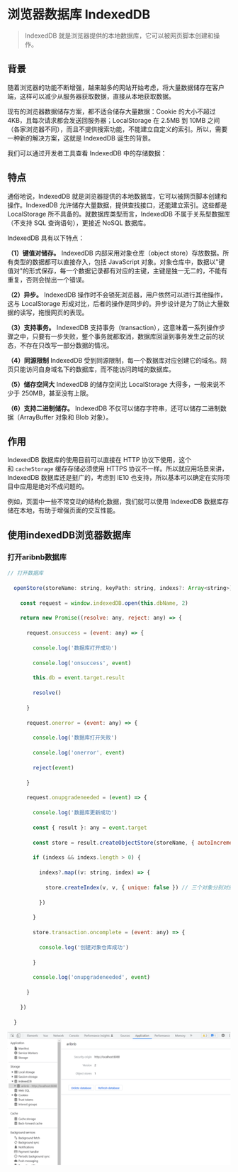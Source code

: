 # 浏览器数据库 IndexedDB

> IndexedDB 就是浏览器提供的本地数据库，它可以被网页脚本创建和操作。

## 背景

随着浏览器的功能不断增强，越来越多的网站开始考虑，将大量数据储存在客户端，这样可以减少从服务器获取数据，直接从本地获取数据。

现有的浏览器数据储存方案，都不适合储存大量数据：Cookie 的大小不超过4KB，且每次请求都会发送回服务器；LocalStorage 在 2.5MB 到 10MB 之间（各家浏览器不同），而且不提供搜索功能，不能建立自定义的索引。所以，需要一种新的解决方案，这就是 IndexedDB 诞生的背景。

我们可以通过开发者工具查看 IndexedDB 中的存储数据：

## 特点

通俗地说，IndexedDB 就是浏览器提供的本地数据库，它可以被网页脚本创建和操作。IndexedDB 允许储存大量数据，提供查找接口，还能建立索引。这些都是 LocalStorage 所不具备的。就数据库类型而言，IndexedDB 不属于关系型数据库（不支持 SQL 查询语句），更接近 NoSQL 数据库。

IndexedDB 具有以下特点：

**（1）键值对储存。** IndexedDB 内部采用对象仓库（object store）存放数据。所有类型的数据都可以直接存入，包括 JavaScript 对象。对象仓库中，数据以"键值对"的形式保存，每一个数据记录都有对应的主键，主键是独一无二的，不能有重复，否则会抛出一个错误。

**（2）异步。** IndexedDB 操作时不会锁死浏览器，用户依然可以进行其他操作，这与 LocalStorage 形成对比，后者的操作是同步的。异步设计是为了防止大量数据的读写，拖慢网页的表现。

**（3）支持事务。** IndexedDB 支持事务（transaction），这意味着一系列操作步骤之中，只要有一步失败，整个事务就都取消，数据库回滚到事务发生之前的状态，不存在只改写一部分数据的情况。

**（4）同源限制** IndexedDB 受到同源限制，每一个数据库对应创建它的域名。网页只能访问自身域名下的数据库，而不能访问跨域的数据库。

**（5）储存空间大** IndexedDB 的储存空间比 LocalStorage 大得多，一般来说不少于 250MB，甚至没有上限。

**（6）支持二进制储存。** IndexedDB 不仅可以储存字符串，还可以储存二进制数据（ArrayBuffer 对象和 Blob 对象）。

## 作用

IndexedDB 数据库的使用目前可以直接在 HTTP 协议下使用，这个和 `cacheStorage` 缓存存储必须使用 HTTPS 协议不一样。所以就应用场景来讲，IndexedDB 数据库还是挺广的，考虑到 IE10 也支持，所以基本可以确定在实际项目中应用是绝对不成问题的。

例如，页面中一些不常变动的结构化数据，我们就可以使用 IndexedDB 数据库存储在本地，有助于增强页面的交互性能。


## 使用indexedDB浏览器数据库

### 打开aribnb数据库

```javascript
// 打开数据库

  openStore(storeName: string, keyPath: string, indexs?: Array<string>) {

    const request = window.indexedDB.open(this.dbName, 2)

    return new Promise((resolve: any, reject: any) => {

      request.onsuccess = (event: any) => {

        console.log('数据库打开成功')

        console.log('onsuccess', event)

        this.db = event.target.result

        resolve()

      }

      request.onerror = (event: any) => {

        console.log('数据库打开失败')

        console.log('onerror', event)

        reject(event)

      }

      request.onupgradeneeded = (event) => {

        console.log('数据库更新成功')

        const { result }: any = event.target

        const store = result.createObjectStore(storeName, { autoIncrement: true, keyPath })

        if (indexs && indexs.length > 0) {

          indexs?.map((v: string, index) => {

            store.createIndex(v, v, { unique: false }) // 三个对象分别对应 索引名称、 索引属性、 配置对象

          })

        }

        store.transaction.oncomplete = (event: any) => {

          console.log('创建对象仓库成功')

        }

        console.log('onupgradeneeded', event)

      }

    })

  }

```

![upgit_20220627_1656325926.png](https://raw.githubusercontent.com/elfecho/upgit-pic/master/2022/06/upgit_20220627_1656325926.png)
